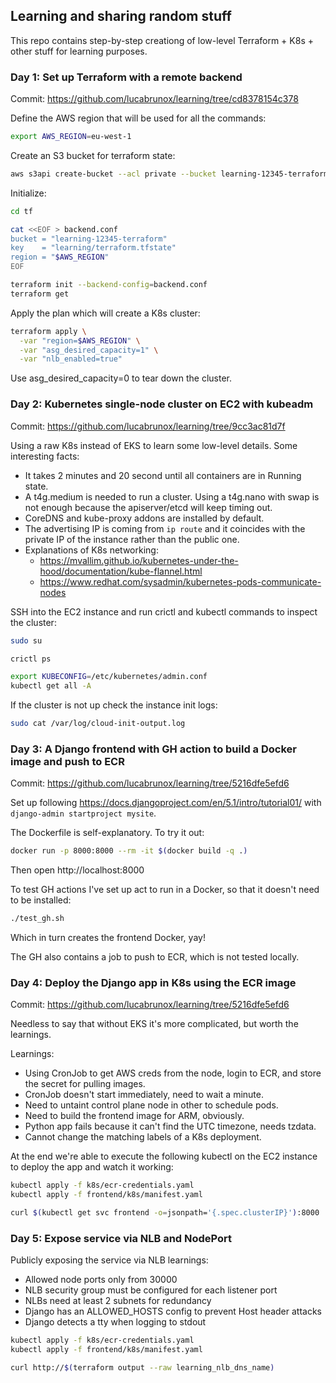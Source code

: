 ## Learning and sharing random stuff

This repo contains step-by-step creationg of low-level Terraform + K8s + other stuff for learning purposes.

### Day 1: Set up Terraform with a remote backend

Commit: https://github.com/lucabrunox/learning/tree/cd8378154c378

Define the AWS region that will be used for all the commands:

```bash
export AWS_REGION=eu-west-1
```

Create an S3 bucket for terraform state:

```bash
aws s3api create-bucket --acl private --bucket learning-12345-terraform --create-bucket-configuration LocationConstraint=$AWS_REGION
```

Initialize:

```bash
cd tf

cat <<EOF > backend.conf
bucket = "learning-12345-terraform"
key    = "learning/terraform.tfstate"
region = "$AWS_REGION"
EOF

terraform init --backend-config=backend.conf
terraform get
```

Apply the plan which will create a K8s cluster:

```bash
terraform apply \
  -var "region=$AWS_REGION" \
  -var "asg_desired_capacity=1" \
  -var "nlb_enabled=true"
```

Use asg_desired_capacity=0 to tear down the cluster.

### Day 2: Kubernetes single-node cluster on EC2 with kubeadm

Commit: https://github.com/lucabrunox/learning/tree/9cc3ac81d7f

Using a raw K8s instead of EKS to learn some low-level details. Some interesting facts:

- It takes 2 minutes and 20 second until all containers are in Running state.
- A t4g.medium is needed to run a cluster. Using a t4g.nano with swap is not enough because the apiserver/etcd will keep timing out.
- CoreDNS and kube-proxy addons are installed by default.
- The advertising IP is coming from `ip route` and it coincides with the private IP of the instance rather than the public one.
- Explanations of K8s networking:
  - https://mvallim.github.io/kubernetes-under-the-hood/documentation/kube-flannel.html
  - https://www.redhat.com/sysadmin/kubernetes-pods-communicate-nodes

SSH into the EC2 instance and run crictl and kubectl commands to inspect the cluster:

```bash
sudo su

crictl ps

export KUBECONFIG=/etc/kubernetes/admin.conf
kubectl get all -A
```

If the cluster is not up check the instance init logs:

```bash
sudo cat /var/log/cloud-init-output.log
```

### Day 3: A Django frontend with GH action to build a Docker image and push to ECR

Commit: https://github.com/lucabrunox/learning/tree/5216dfe5efd6

Set up following https://docs.djangoproject.com/en/5.1/intro/tutorial01/ with `django-admin startproject mysite`.

The Dockerfile is self-explanatory. To try it out:

```bash
docker run -p 8000:8000 --rm -it $(docker build -q .)
```

Then open http://localhost:8000

To test GH actions I've set up act to run in a Docker, so that it doesn't need to be installed:

```bash
./test_gh.sh
```

Which in turn creates the frontend Docker, yay!

The GH also contains a job to push to ECR, which is not tested locally.

### Day 4: Deploy the Django app in K8s using the ECR image

Commit: https://github.com/lucabrunox/learning/tree/5216dfe5efd6

Needless to say that without EKS it's more complicated, but worth the learnings.

Learnings:
- Using CronJob to get AWS creds from the node, login to ECR, and store the secret for pulling images.
- CronJob doesn't start immediately, need to wait a minute.
- Need to untaint control plane node in other to schedule pods.
- Need to build the frontend image for ARM, obviously.
- Python app fails because it can't find the UTC timezone, needs tzdata.
- Cannot change the matching labels of a K8s deployment.

At the end we're able to execute the following kubectl on the EC2 instance to deploy the app and watch it working:

```bash
kubectl apply -f k8s/ecr-credentials.yaml
kubectl apply -f frontend/k8s/manifest.yaml

curl $(kubectl get svc frontend -o=jsonpath='{.spec.clusterIP}'):8000
```

### Day 5: Expose service via NLB and NodePort

Publicly exposing the service via NLB learnings:
- Allowed node ports only from 30000
- NLB security group must be configured for each listener port
- NLBs need at least 2 subnets for redundancy
- Django has an ALLOWED_HOSTS config to prevent Host header attacks
- Django detects a tty when logging to stdout

```bash
kubectl apply -f k8s/ecr-credentials.yaml
kubectl apply -f frontend/k8s/manifest.yaml

curl http://$(terraform output --raw learning_nlb_dns_name)
```